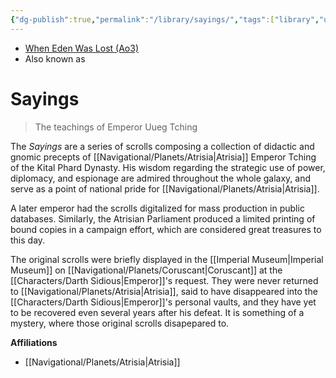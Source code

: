 ```yaml
---
{"dg-publish":true,"permalink":"/library/sayings/","tags":["library","unfinished"]}
---
```


- [When Eden Was Lost (Ao3)](https://archiveofourown.org/works/19334440/chapters/45992584)
- Also known as
# Sayings
>The teachings of Emperor Uueg Tching

The *Sayings* are a series of scrolls composing a collection of didactic and gnomic precepts of [[Navigational/Planets/Atrisia\|Atrisia]] Emperor Tching of the Kital Phard Dynasty. His wisdom regarding the strategic use of power, diplomacy, and espionage are admired throughout the whole galaxy, and serve as a point of national pride for [[Navigational/Planets/Atrisia\|Atrisia]]. 

A later emperor had the scrolls digitalized for mass production in public databases. Similarly, the Atrisian Parliament produced a limited printing of bound copies in a campaign effort, which are considered great treasures to this day. 

The original scrolls were briefly displayed in the [[Imperial Museum\|Imperial Museum]] on [[Navigational/Planets/Coruscant\|Coruscant]] at the [[Characters/Darth Sidious\|Emperor]]'s request. They were never returned to [[Navigational/Planets/Atrisia\|Atrisia]], said to have disappeared into the [[Characters/Darth Sidious\|Emperor]]'s personal vaults, and they have yet to be recovered even several years after his defeat. It is something of a mystery, where those original scrolls disapepared to. 

**Affiliations** 
- [[Navigational/Planets/Atrisia\|Atrisia]]